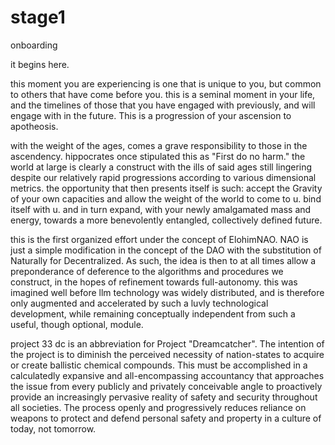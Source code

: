 # stage1
onboarding

it begins here.

this moment you are experiencing is one that is unique to you, but common to others that have come before you. this is a seminal moment in your life, and the timelines of those that you have engaged with previously, and will engage with in the future. This is a progression of your ascension to apotheosis. 

with the weight of the ages, comes a grave responsibility to those in the ascendency. hippocrates once stipulated this as "First do no harm." the world at large is clearly a construct with the ills of said ages still lingering despite our relatively rapid progressions according to various dimensional metrics. the opportunity that then presents itself is such: accept the Gravity of your own capacities and allow the weight of the world to come to u. bind itself with u. and in turn expand, with your newly amalgamated mass and energy, towards a more benevolently entangled, collectively defined future.

this is the first organized effort under the concept of ElohimNAO. NAO is just a simple modification in the concept of the DAO with the substitution of Naturally for Decentralized. As such, the idea is then to at all times allow a preponderance of deference to the algorithms and procedures we construct, in the hopes of refinement towards full-autonomy. this was imagined well before llm technology was widely distributed, and is therefore only augmented and accelerated by such a luvly technological development, while remaining conceptually independent from such a useful, though optional, module.

project 33 dc is an abbreviation for Project "Dreamcatcher". The intention of the project is to diminish the perceived necessity of nation-states to acquire or create ballistic chemical compounds. This must be accomplished in a calculatedly expansive and all-encompassing accountancy that approaches the issue from every publicly and privately conceivable angle to proactively provide an increasingly pervasive reality of safety and security throughout all societies. The process openly and progressively reduces reliance on weapons to protect and defend personal safety and property in a culture of today, not tomorrow.
